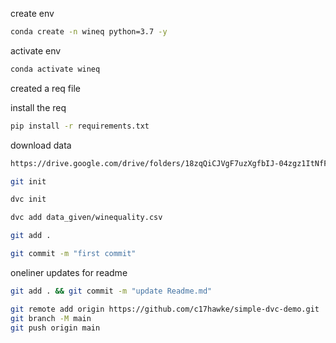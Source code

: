 create env

```bash
conda create -n wineq python=3.7 -y
```

activate env

``` bash
conda activate wineq 
```

created a req file

install the req

```bash
pip install -r requirements.txt
```

download data

```bash
https://drive.google.com/drive/folders/18zqQiCJVgF7uzXgfbIJ-04zgz1ItNfF5?usp=sharing

git init

dvc init 

dvc add data_given/winequality.csv

git add .

git commit -m "first commit"
```

oneliner updates for readme
``` bash
git add . && git commit -m "update Readme.md"

git remote add origin https://github.com/c17hawke/simple-dvc-demo.git
git branch -M main
git push origin main
```